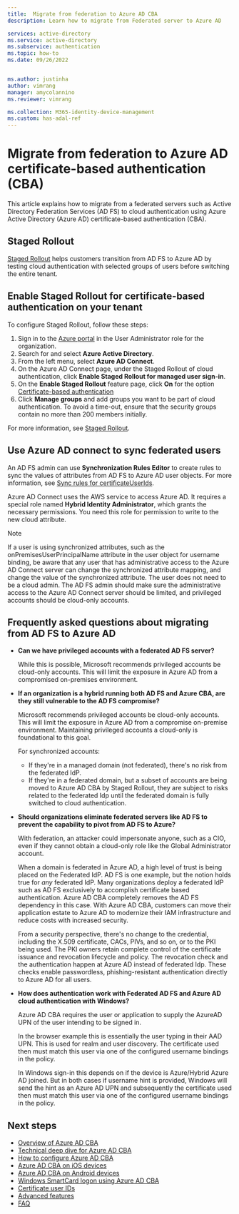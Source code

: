 ```yaml
---
title:  Migrate from federation to Azure AD CBA
description: Learn how to migrate from Federated server to Azure AD

services: active-directory
ms.service: active-directory
ms.subservice: authentication
ms.topic: how-to
ms.date: 09/26/2022


ms.author: justinha
author: vimrang
manager: amycolannino
ms.reviewer: vimrang

ms.collection: M365-identity-device-management
ms.custom: has-adal-ref
---
```


# Migrate from federation to Azure AD certificate-based authentication (CBA)

This article explains how to migrate from a federated servers such as Active Directory Federation Services (AD FS) to cloud authentication using Azure Active Directory (Azure AD) certificate-based authentication (CBA).

## Staged Rollout 

[Staged Rollout](../hybrid/how-to-connect-staged-rollout.md) helps customers transition from AD FS to Azure AD by testing cloud authentication with selected groups of users before switching the entire tenant. 

## Enable Staged Rollout for certificate-based authentication on your tenant

To configure Staged Rollout, follow these steps:

1. Sign in to the [Azure portal](https://portal.azure.com/) in the User Administrator role for the organization.
1. Search for and select **Azure Active Directory**.
1. From the left menu, select **Azure AD Connect**.
1. On the Azure AD Connect page, under the Staged Rollout of cloud authentication, click **Enable Staged Rollout for managed user sign-in**.
1. On the **Enable Staged Rollout** feature page, click **On** for the option [Certificate-based authentication](active-directory-certificate-based-authentication-get-started.md)
1. Click **Manage groups** and add groups you want to be part of cloud authentication. To avoid a time-out, ensure that the security groups contain no more than 200 members initially.

For more information, see [Staged Rollout](../hybrid/how-to-connect-staged-rollout.md).

## Use Azure AD connect to sync federated users 

An AD FS admin can use **Synchronization Rules Editor** to create rules to sync the values of attributes from AD FS to Azure AD user objects. For more information, see [Sync rules for certificateUserIds](concept-certificate-based-authentication-certificateuserids.md#update-certificate-user-ids-using-azure-ad-connect-for-federated-users).

Azure AD Connect uses the AWS service to access Azure AD. It requires a special role named **Hybrid Identity Administrator**, which grants the necessary permissions. You need this role for permission to write to the new cloud attribute.

>[!NOTE] 
>If a user is using synchronized attributes, such as the onPremisesUserPrincipalName attribute in the user object for username binding, be aware that any user that has administrative access to the Azure AD Connect server can change the synchronized attribute mapping, and change the value of the synchronized attribute. The user does not need to be a cloud admin. The AD FS admin should make sure the administrative access to the Azure AD Connect server should be limited, and privileged accounts should be cloud-only accounts.

## Frequently asked questions about migrating from AD FS to Azure AD

- **Can we have privileged accounts with a federated AD FS server?**
        
  While this is possible, Microsoft recommends privileged accounts be cloud-only accounts. This will limit the exposure in Azure AD from a compromised on-premises environment.

- **If an organization is a hybrid running both AD FS and Azure CBA, are they still vulnerable to the AD FS compromise?**

  Microsoft recommends privileged accounts be cloud-only accounts. This will limit the exposure in Azure AD from a compromise on-premise environment. Maintaining privileged accounts a cloud-only is foundational to this goal. 

  For synchronized accounts:

  - If they're in a managed domain (not federated), there's no risk from the federated IdP.
  - If they're in a federated domain, but a subset of accounts are being moved to Azure AD CBA by Staged Rollout, they are subject to risks related to the federated Idp until the federated domain is fully switched to cloud authentication.

- **Should organizations eliminate federated servers like AD FS to prevent the capability to pivot from AD FS to Azure?**
 
  With federation, an attacker could impersonate anyone, such as a CIO, even if they cannot obtain a cloud-only role like the Global Administrator account.

  When a domain is federated in Azure AD, a high level of trust is being placed on the Federated IdP. AD FS is one example, but the notion holds true for *any* federated IdP. Many organizations deploy a federated IdP such as AD FS exclusively to accomplish certificate based authentication. Azure AD CBA completely removes the AD FS dependency in this case. With Azure AD CBA, customers can move their application estate to Azure AD to modernize their IAM infrastructure and reduce costs with increased security.

  From a security perspective, there's no change to the credential, including the X.509 certificate, CACs, PIVs, and so on, or to the PKI being used. The PKI owners retain complete control of the certificate issuance and revocation lifecycle and policy. The revocation check and the authentication happen at Azure AD instead of federated Idp. These checks enable passwordless, phishing-resistant authentication directly to Azure AD for all users.

- **How does authentication work with Federated AD FS and Azure AD cloud authentication with Windows?**

  Azure AD CBA requires the user or application to supply the AzureAD UPN of the user intending to be signed in. 

  In the browser example this is essentially the user typing in their AAD UPN. This is used for realm and user discovery. The certificate used then must match this user via one of the configured username bindings in the policy. 

  In Windows sign-in this depends on if the device is Azure/Hybrid Azure AD joined. But in both cases if username hint is provided, Windows will send the hint as an Azure AD UPN and subsequently the certificate used then must match this user via one of the configured username bindings in the policy.


## Next steps

- [Overview of Azure AD CBA](concept-certificate-based-authentication.md)
- [Technical deep dive for Azure AD CBA](concept-certificate-based-authentication-technical-deep-dive.md)
- [How to configure Azure AD CBA](how-to-certificate-based-authentication.md)
- [Azure AD CBA on iOS devices](concept-certificate-based-authentication-mobile-ios.md)
- [Azure AD CBA on Android devices](concept-certificate-based-authentication-mobile-android.md)
- [Windows SmartCard logon using Azure AD CBA](concept-certificate-based-authentication-smartcard.md)
- [Certificate user IDs](concept-certificate-based-authentication-certificateuserids.md)
- [Advanced features](concept-certificate-based-authentication-advanced-features.md)
- [FAQ](certificate-based-authentication-faq.yml)
